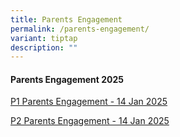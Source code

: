 ```yaml
---
title: Parents Engagement
permalink: /parents-engagement/
variant: tiptap
description: ""
---
```

<h4><strong>Parents Engagement 2025</strong></h4>
<p><a href="/files/Parents Engagement/2025/2025_P1_parents_engagement_slides_14_Jan.pdf" rel="noopener nofollow" target="_blank">P1 Parents Engagement - 14 Jan 2025</a>
</p>
<p><a href="/files/Parents Engagement/2025/2025_P2_Parents_ENGAGEMENT_SESSION_14_Jan_2025.pdf" rel="noopener nofollow" target="_blank">P2 Parents Engagement - 14 Jan 2025</a>
</p>
<p></p>
<h4></h4>
<p></p>